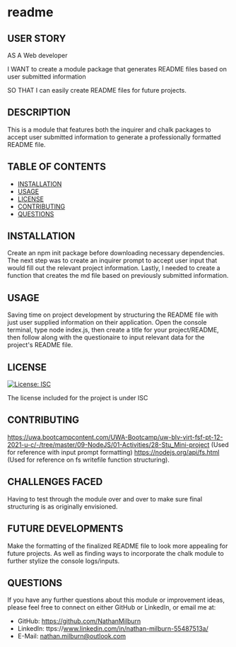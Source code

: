 # readme
## USER STORY
AS A Web developer

I WANT to create a module package that generates README files based on user submitted information

SO THAT I can easily create README files for future projects.

## DESCRIPTION
This is a module that features both the inquirer and chalk packages to accept user submitted information to generate a professionally formatted README file.

## TABLE OF CONTENTS
- [INSTALLATION](#installation)
- [USAGE](#usage)
- [LICENSE](#license)
- [CONTRIBUTING](#contributing)
- [QUESTIONS](#questions)



## INSTALLATION
Create an npm init package before downloading necessary dependencies. The next step was to create an inquirer prompt to accept user input that would fill out the relevant project information. Lastly, I needed to create a function that creates the md file based on previously submitted information.
    
## USAGE
Saving time on project development by structuring the README file with just user supplied information on their application.
Open the console terminal, type node index.js, then create a title for your project/README, then follow along with the questionaire to input relevant data for the project's README file.
    
## LICENSE
[![License: ISC](https://img.shields.io/badge/License-ISC-blue.svg)](https://opensource.org/licenses/ISC)

The license included for the project is under ISC

## CONTRIBUTING
https://uwa.bootcampcontent.com/UWA-Bootcamp/uw-blv-virt-fsf-pt-12-2021-u-c/-/tree/master/09-NodeJS/01-Activities/28-Stu_Mini-project (Used for reference with input prompt formatting) https://nodejs.org/api/fs.html (Used for reference on fs writefile function structuring).

## CHALLENGES FACED
Having to test through the module over and over to make sure final structuring is as originally envisioned.

## FUTURE DEVELOPMENTS
Make the formatting of the finalized README file to look more appealing for future projects. As well as finding ways to incorporate the chalk module to further stylize the console logs/inputs.

## QUESTIONS
If you have any further questions about this module or improvement ideas, please feel free to connect on either GitHub or LinkedIn, or email me at:
* GitHub: https://github.com/NathanMilburn
* LinkedIn: ttps://www.linkedin.com/in/nathan-milburn-55487513a/
* E-Mail: nathan.milburn@outlook.com